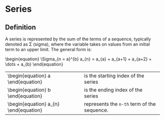 # Series

## Definition

<note>
<p>A series is represented by the sum of the terms of a sequence, typically denoted as Σ (sigma), where the variable takes on values from an initial term to an upper limit. The general form is:</p>
<code-block lang="tex">
    \begin{equation}
    \Sigma_{n = a}^{b} a_{n} = a_{a} + a_{a+1} + a_{a+2} + \dots + a_{b}
    \end{equation}
</code-block>
<table>
<tr>
<td>
<code-block lang="tex">
    \begin{equation}
    a
    \end{equation}
</code-block>
</td>
<td>is the starting index of the series</td>
</tr>
<tr>
<td>
<code-block lang="tex">
    \begin{equation}
    b
    \end{equation}
</code-block>
</td>
<td>is the ending index of the series</td>
</tr>
<tr>
<td>
<code-block lang="tex">
    \begin{equation}
    a_{n}
    \end{equation}
</code-block>
</td>
<td>represents the <code>n-th</code> term of the sequence.</td>
</tr>
</table>
</note>